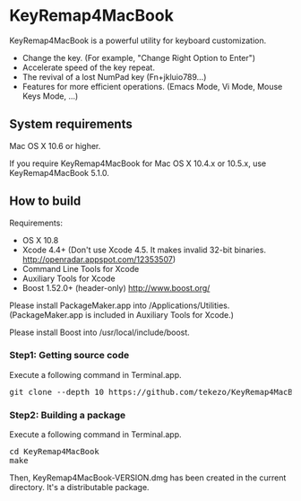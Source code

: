KeyRemap4MacBook
================

KeyRemap4MacBook is a powerful utility for keyboard customization.

* Change the key. (For example, "Change Right Option to Enter")
* Accelerate speed of the key repeat.
* The revival of a lost NumPad key (Fn+jkluio789…)
* Features for more efficient operations. (Emacs Mode, Vi Mode, Mouse Keys Mode, ...)


System requirements
-------------------

Mac OS X 10.6 or higher.

If you require KeyRemap4MacBook for Mac OS X 10.4.x or 10.5.x, use KeyRemap4MacBook 5.1.0.


How to build
------------

Requirements:

* OS X 10.8
* Xcode 4.4+ (Don't use Xcode 4.5. It makes invalid 32-bit binaries. http://openradar.appspot.com/12353507)
* Command Line Tools for Xcode
* Auxiliary Tools for Xcode
* Boost 1.52.0+ (header-only) http://www.boost.org/

Please install PackageMaker.app into /Applications/Utilities.
(PackageMaker.app is included in Auxiliary Tools for Xcode.)

Please install Boost into /usr/local/include/boost.

### Step1: Getting source code

Execute a following command in Terminal.app.

<pre>
git clone --depth 10 https://github.com/tekezo/KeyRemap4MacBook.git
</pre>

### Step2: Building a package

Execute a following command in Terminal.app.

<pre>
cd KeyRemap4MacBook
make
</pre>

Then, KeyRemap4MacBook-VERSION.dmg has been created in the current directory.
It's a distributable package.

